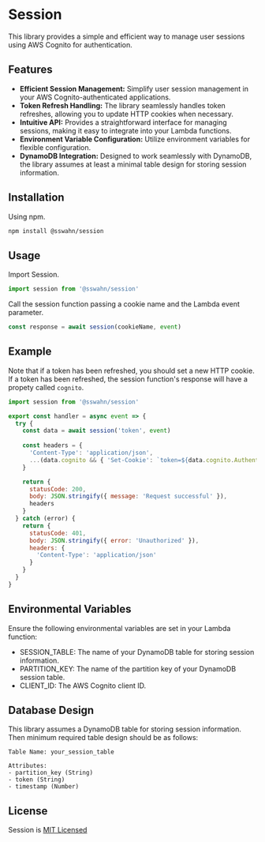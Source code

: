 # Session

This library provides a simple and efficient way to manage user sessions using AWS Cognito for authentication.

## Features
- **Efficient Session Management:** Simplify user session management in your AWS Cognito-authenticated applications.
- **Token Refresh Handling:** The library seamlessly handles token refreshes, allowing you to update HTTP cookies when necessary.
- **Intuitive API:** Provides a straightforward interface for managing sessions, making it easy to integrate into your Lambda functions.
- **Environment Variable Configuration:** Utilize environment variables for flexible configuration.
- **DynamoDB Integration:** Designed to work seamlessly with DynamoDB, the library assumes at least a minimal table design for storing session information.

  
## Installation
Using npm.
```bash
npm install @sswahn/session
```

## Usage
Import Session.  
```javascript
import session from '@sswahn/session'
```

Call the session function passing a cookie name and the Lambda event parameter.
```javascript
const response = await session(cookieName, event)
```

## Example
Note that if a token has been refreshed, you should set a new HTTP cookie. If a token has been refreshed, the session function's response will have a propety called `cognito`.
```javascript
import session from '@sswahn/session'

export const handler = async event => {
  try {
    const data = await session('token', event)
    
    const headers = {
      'Content-Type': 'application/json',
      ...(data.cognito && { 'Set-Cookie': `token=${data.cognito.AuthenticationResult.AccessToken}; HttpOnly;` }),
    }

    return {
      statusCode: 200,
      body: JSON.stringify({ message: 'Request successful' }),
      headers
    }
  } catch (error) {
    return {
      statusCode: 401,
      body: JSON.stringify({ error: 'Unauthorized' }),
      headers: {
        'Content-Type': 'application/json'
      }
    }
  }
}
```

## Environmental Variables
Ensure the following environmental variables are set in your Lambda function:

- SESSION_TABLE: The name of your DynamoDB table for storing session information.
- PARTITION_KEY: The name of the partition key of your DynamoDB session table.
- CLIENT_ID: The AWS Cognito client ID.

## Database Design
This library assumes a DynamoDB table for storing session information. Then minimum required table design should be as follows:
```plaintext
Table Name: your_session_table

Attributes:
- partition_key (String)
- token (String)
- timestamp (Number)
```

## License
Session is [MIT Licensed](https://github.com/sswahn/session/blob/main/LICENSE)
